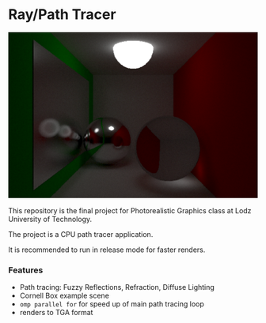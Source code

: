 # Ray/Path Tracer

![Sample render, 2048 samples per pixel, 8 bounces per ray](Github/render.png)

This repository is the final project for Photorealistic Graphics class at Lodz University of Technology.

The project is a CPU path tracer application.

It is recommended to run in release mode for faster renders. 

### Features
- Path tracing: Fuzzy Reflections, Refraction, Diffuse Lighting
- Cornell Box example scene
- `omp parallel for` for speed up of main path tracing loop
- renders to TGA format
